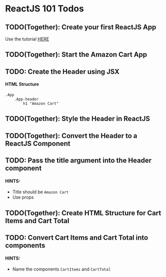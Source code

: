 # ReactJS 101 Todos

## TODO(Together): Create your first ReactJS App

Use the tutorial [HERE](https://reactjs.org/docs/add-react-to-a-website.html)

## TODO(Together): Start the Amazon Cart App

## TODO: Create the Header using JSX

#### HTML Structure

```
.App
    .App-header
        h1 "Amazon Cart"
```

## TODO(Together): Style the Header in ReactJS

## TODO(Together): Convert the Header to a ReactJS Component

## TODO: Pass the title argument into the Header component

#### HINTS:

- Title should be `Amazon Cart`
- Use props

## TODO(Together): Create HTML Structure for Cart Items and Cart Total

## TODO: Convert Cart Items and Cart Total into components

#### HINTS:
- Name the components `CartItems` and `CartTotal`






















